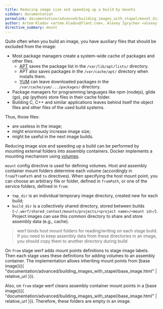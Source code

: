 ```yaml
---
title: Reducing image size and speeding up a build by mounts
sidebar: documentation
permalink: documentation/advanced/building_images_with_stapel/mount_directive.html
author: Artem Kladov <artem.kladov@flant.com>, Alexey Igrychev <alexey.igrychev@flant.com>
directive_summary: mount
---
```


Quite often when you build an image, you have auxiliary files that should be excluded from the image:
- Most package managers create a system-wide cache of packages and other files.
  - [APT](https://wiki.debian.org/Apt) saves the package list in the `/var/lib/apt/lists/` directory.
  - APT also saves packages in the `/var/cache/apt/` directory when installs them.
  - [YUM](http://yum.baseurl.org/) can leave downloaded packages in the `/var/cache/yum/.../packages/` directory.
- Package managers for programming languages like ​npm (nodejs), glide (go), pip (python) store files in their cache folder.
- Building C, C++ and similar applications leaves behind itself the object files and other files of the used build systems.

Thus, those files:
- are useless in the image;
- might enormously increase image size;
- might be useful in the next image builds.

Reducing image size and speeding up a build can be performed by mounting external folders into assembly containers. Docker implements a mounting mechanism using [volumes](https://docs.docker.com/storage/volumes/).

`mount` config directive is used for defining volumes. Host and assembly container mount folders determine each volume (accordingly in `from`/`fromPath` and `to` directives).
When specifying the host mount point, you can choose an arbitrary file or folder, defined in `fromPath`, or one of the service folders, defined in `from`:
- `tmp_dir` is an individual temporary image directory, created new for each build;
- `build_dir` is a collectively shared directory, stored between builds (`~/.werf/shared_context/mounts/projects/<project name>/<mount id>/`).
Project images can use this common directory to share and store assembly data (e.g., cache).

> werf binds host mount folders for reading/writing on each stage build.
If you need to keep assembly data from these directories in an image, you should copy them to another directory during build

On `from` stage werf adds mount points definitions to stage image labels.
Then each stage uses these definitions for adding volumes to an assembly container.
The implementation allows inheriting mount points from [base image]({{ "documentation/advanced/building_images_with_stapel/base_image.html" | relative_url }}).

Also, on `from` stage werf cleans assembly container mount points in a [base image]({{ "documentation/advanced/building_images_with_stapel/base_image.html" | relative_url }}).
Therefore, these folders are empty in an image.
